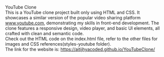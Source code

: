 YouTube Clone <br />This is a YouTube clone project built only using HTML and CSS. It showcases a similar version of the popular video sharing platform www.youtube.com, demonstrating my skills in front-end development. The clone features a responsive design, video player, and basic UI elements, all crafted with clean and semantic code. <br />Check out the HTML code on the index.html file, refer to the other files for images and CSS references(styles-youtube folder). <br />The link for the website is: https://aitijhyacoded.github.io/YouTubeClone/
